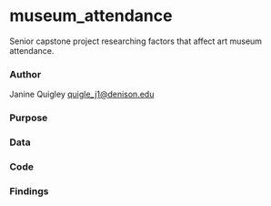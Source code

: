 # museum_attendance
Senior capstone project researching factors that affect art museum attendance.

### Author
Janine Quigley
quigle_j1@denison.edu

### Purpose

### Data

### Code

### Findings
